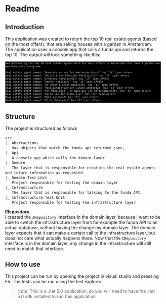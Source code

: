 # Readme

## Introduction

This application was created to return the top 10 real estate agents (based on the most offers), that are selling houses with a garden in Amsterdam.
The application uses a console app that calls a funda api and returns the top 10.
The output will look something like this:

![output](.img/output.png)

## Structure

The project is structured as follows

```
src
|_ Abstractions
   Has objects that match the funda api returned json, 
|_ Api
   A console app which calls the domain layer
|_ Domain
   The layer that is responsible for creating the real estate agents and return information as requested.
|_ Domain.Test.Unit
   Project responsible for testing the domain layer
|_ Infrastructure
   The layer that is responsible for talking to the funda API.
|_ Infrastructure.Test.Unit
   Project responsible for testing the infrastructure layer
```

**IRepository**\
I created the `IRepository` interface in the domain layer, because I want to be able to switch the infrastructure layer from for example the funda API to an actual database, without having the change my domain layer. The domain layer expects that it can make a certain call to the infrastructure layer, but does not care what actually happens there.
Now that the `IRepository` interface is in the domain layer, any change in the infrastructure will still need to match that interface.

## How to use

This project can be run by opening the project in visual studio and pressing F5.
The tests can be run using the test explorer.

> Note: This is a .net 5.0 application, so you will need to have the .net 5.0 sdk installed to run this application
